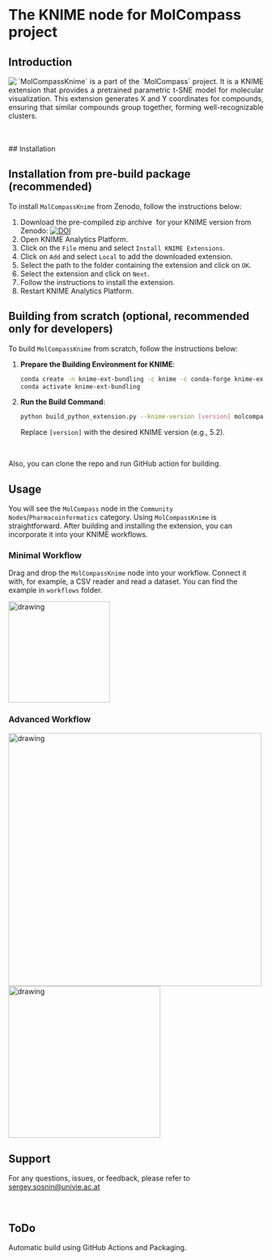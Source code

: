 The KNIME node for MolCompass project
=======
## Introduction

<img align="left" src="https://user-images.githubusercontent.com/4963384/218703831-1460bc07-7e9f-417e-9b0c-c9675db5de9f.png"> 
<p align="justify">
`MolCompassKnime` is a part of the `MolCompass` project. It is a KNIME extension that provides a pretrained parametric t-SNE model for molecular visualization. This extension generates X and Y coordinates for compounds, ensuring that similar compounds group together, forming well-recognizable clusters. 
</p>

<br>
<br>
## Installation


## Installation from pre-build package (recommended)
To install `MolCompassKnime` from Zenodo, follow the instructions below:
1. Download the pre-compiled zip archive  for your KNIME version from Zenodo: [![DOI](https://zenodo.org/badge/DOI/10.5281/zenodo.12624633.svg)](https://doi.org/10.5281/zenodo.12624633)
2. Open KNIME Analytics Platform.
3. Click on the `File` menu and select `Install KNIME Extensions`.
4. Click on `Add` and select `Local` to add the downloaded extension.
5. Select the path to the folder containing the extension and click on `OK`.
6. Select the extension and click on `Next`.
7. Follow the instructions to install the extension.
8. Restart KNIME Analytics Platform.


## Building from scratch (optional, recommended only for developers)

To build `MolCompassKnime` from scratch, follow the instructions below:

1. **Prepare the Building Environment for KNIME**: 
    ```bash
    conda create -n knime-ext-bundling -c knime -c conda-forge knime-extension-bundling
    conda activate knime-ext-bundling
    ```

2. **Run the Build Command**: 
    ```bash
    python build_python_extension.py --knime-version [version] molcompass molcompass_build_[version]
    ```

   Replace `[version]` with the desired KNIME version (e.g., 5.2).

<br>

Also, you can clone the repo and run GitHub action for building. 

## Usage
You will see the `MolCompass` node in the `Community Nodes`/`Pharmacoinformatics` category.
Using `MolCompassKnime` is straightforward. After building and installing the extension, you can incorporate it into your KNIME workflows.

### Minimal Workflow
Drag and drop the `MolCompassKnime` node into your workflow. Connect it with, for example, a CSV reader and read a dataset.
You can find the example in `workflows` folder. 

<img src="https://github.com/sergsb/MolCompassKnimeNode/assets/4963384/80796c17-c1ac-4114-bf7a-c3cb417455fb" alt="drawing" width="200"/>

<br>


### Advanced Workflow
<img src="https://github.com/sergsb/MolCompassKnimeNode/assets/4963384/e2a60ba6-600f-4378-8f10-e2968fa0373d" alt="drawing" width="500"/>
<br>

<img src="https://github.com/sergsb/MolCompassKnimeNode/assets/4963384/ddec71d5-f7bd-4881-9257-77049d244e14" alt="drawing" width="300"/>

## Support

For any questions, issues, or feedback, please refer to
sergey.sosnin@univie.ac.at 

<br>

## ToDo

Automatic build using GitHub Actions and Packaging. 
<br>

